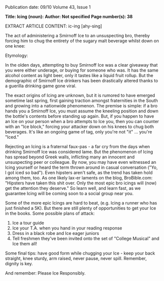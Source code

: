 Publication date: 09/10
Volume 43, Issue 1

**Title: Icing (noun):**
**Author: Not specified**
**Page number(s): 38**

EXTRACT ARTICLE CONTENT:
ic-ing [ahy-sing]

The act of administering a Smirnoff Ice to an unsuspecting bro, thereby forcing him to chug the entirety of the sugary malt beverage whilst down on one knee:


Etymology:

In the olden days, attempting to buy Smirnoff Ice was a clear giveaway that you were either underage, or buying for someone who was. It has the same alcohol content as light beer, only it tastes like a liquid fruit rollup. But the demographic of Smirnoff Ice drinkers has been drastically altered thanks to a guerilla drinking game gone viral.


The exact origins of Icing are unknown, but it is rumored to have emerged sometime last spring, first gaining traction amongst fraternities in the South and growing into a nationwide phenomenon. The premise is simple: if a bro hands you a Smirnoff Ice, you must assume the kneeling position and down the bottle's contents before standing up again. But, if you happen to have an Ice on your person when a bro attempts to Ice you, then you can counter with an "Ice block," forcing your attacker down on his knees to chug both beverages. It's like an ongoing game of tag, only you're not "it" ... you're "Iced."


Rejecting an Icing is a fraternal faux-pas - a far cry from the days when drinking Smirnoff Ice was considered lame. But the phenomenon of Icing has spread beyond Greek walls, inflicting many an innocent and unsuspecting peer or colleague. By now, you may have even witnessed an Icing yourself or heard the term thrown around in casual conversation ("Yo, I got iced so bad"). Even hipsters aren't safe, as the trend has taken hold among them, too. As one likely lax-er laments on the blog, BroBible.com: "Hipsters have taken this shit over. Only the most epic bro icings will (now) get the attention they deserve." So learn well, and learn fast, as we guarantee Icing will be coming soon to a social group near you.

Some of the more epic Icings are hard to beat, (e.g. Icing a runner who has just finished a 5K). But there are still plenty of opportunities to get your Ice in the books. Some possible plans of attack:
1) Ice a tour guide
2) Ice your T.A. when you hand in your reading response
3) Dress in a black robe and Ice eager juniors
4) Tell freshmen they've been invited onto the set of "College Musical" and Ice them all!

Some final tips: have good form while chugging your Ice - keep your back straight, knee sturdy, arm raised, never pause, never spill. Remember, dignity is key.

And remember: Please Ice Responsibly.